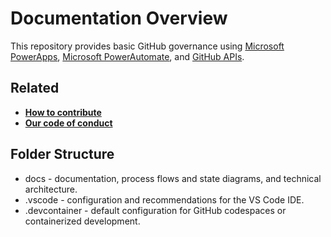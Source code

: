 # Documentation Overview

This repository provides basic GitHub governance using [Microsoft PowerApps](https://docs.microsoft.com/en-us/powerapps/WT.mc_id=AI-MVP-5004204), [Microsoft PowerAutomate](https://docs.microsoft.com/en-us/power-automate/?WT.mc_id=AI-MVP-5004204), and [GitHub APIs](https://docs.github.com/en/rest/reference/users).

## Related

- **[How to contribute](../CONTRIBUTING.md)**
- **[Our code of conduct](../CODE_OF_CONDUCT.md)**

## Folder Structure
- docs - documentation, process flows and state diagrams, and technical architecture.
- .vscode - configuration and recommendations for the VS Code IDE.
- .devcontainer - default configuration for GitHub codespaces or containerized development.
